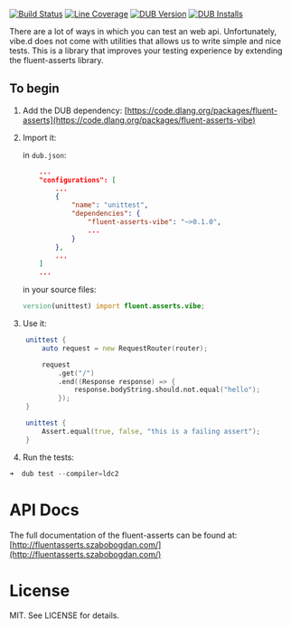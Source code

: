 [![Build Status](https://travis-ci.org/gedaiu/fluent-asserts.svg?branch=master)](https://travis-ci.org/gedaiu/fluent-asserts)
[![Line Coverage](https://szabobogdan3.gitlab.io/fluent-asserts-coverage/coverage-shield.svg)](https://szabobogdan3.gitlab.io/fluent-asserts-coverage/)
[![DUB Version](https://img.shields.io/dub/v/fluent-asserts.svg)](https://code.dlang.org/packages/fluent-asserts)
[![DUB Installs](https://img.shields.io/dub/dt/fluent-asserts-coverage.svg)](https://code.dlang.org/packages/fluent-asserts-coverage)

There are a lot of ways in which you can test an web api. Unfortunately, vibe.d does not come with utilities that allows us to write
simple and nice tests. This is a library that improves your testing experience by extending the fluent-asserts library.

## To begin

1. Add the DUB dependency:
[https://code.dlang.org/packages/fluent-asserts](https://code.dlang.org/packages/fluent-asserts-vibe)

2. Import it:

    in `dub.json`:
    ```json
        ...
        "configurations": [
            ...
            {
                "name": "unittest",
                "dependencies": {
                    "fluent-asserts-vibe": "~>0.1.0",
                    ...
                }
            },
            ...
        ]
        ...
    ```

    in your source files:
    ```D
    version(unittest) import fluent.asserts.vibe;
    ```

3. Use it:
```D
    unittest {
        auto request = new RequestRouter(router);

        request
            .get("/")
            .end((Response response) => {
                response.bodyString.should.not.equal("hello");
            });
    }

    unittest {
        Assert.equal(true, false, "this is a failing assert");
    }
```

4. Run the tests:
```D
➜  dub test --compiler=ldc2
```

# API Docs

The full documentation of the fluent-asserts can be found at:
[http://fluentasserts.szabobogdan.com/](http://fluentasserts.szabobogdan.com/)


# License

MIT. See LICENSE for details.
